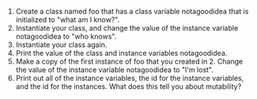 1. Create a class named foo that has a class variable notagoodidea that is initialized to "what am I know?".
2. Instantiate your class, and change the value of the instance variable notagoodidea to "who knows".
3. Instantiate your class again.
4. Print the value of the class and instance variables notagoodidea.
5. Make a copy of the first instance of foo that you created in 2. Change the value of the instance variable notagoodidea
to "I'm lost".
6. Print out all of the instance variables, the id for the instance variables, and the id for the instances. What does
this tell you about mutability?

